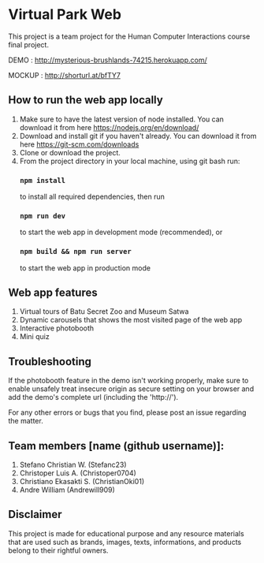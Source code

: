 # **Virtual Park Web**

This project is a team project for the Human Computer Interactions course final project.

DEMO : http://mysterious-brushlands-74215.herokuapp.com/

MOCKUP : http://shorturl.at/bfTY7

## How to run the web app locally

1. Make sure to have the latest version of node installed. You can download it from here https://nodejs.org/en/download/
2. Download and install git if you haven't already. You can download it from here https://git-scm.com/downloads
3. Clone or download the project.
4. From the project directory in your local machine, using git bash run:
	### `npm install`
	to install all required dependencies, then run
    ### `npm run dev` 
    to start the web app in development mode (recommended), or
    ### `npm build && npm run server` 
    to start the web app in production mode
      
## Web app features

1. Virtual tours of Batu Secret Zoo and Museum Satwa
2. Dynamic carousels that shows the most visited page of the web app
3. Interactive photobooth
4. Mini quiz
  
## Troubleshooting

If the photobooth feature in the demo isn't working properly, make sure to enable unsafely treat insecure origin as secure setting on your browser and add the demo's complete url (including the 'http://').

For any other errors or bugs that you find, please post an issue regarding the matter.

## Team members [name (github username)]:

1. Stefano Christian W. (Stefanc23)
2. Christoper Luis A. (Christoper0704)
3. Christiano Ekasakti S. (ChristianOki01)
4. Andre William (Andrewill909)

## Disclaimer

This project is made for educational purpose and any resource materials that are used such as brands, images, texts, informations, and products belong to their rightful owners.
